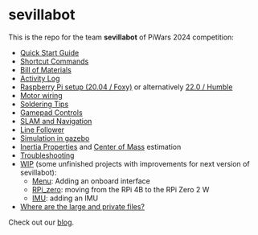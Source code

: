# sevillabot
This is the repo for the team **sevillabot** of PiWars 2024 competition:
* [Quick Start Guide](./Quick-start-guide.md)
* [Shortcut Commands](./commands/README.md)
* [Bill of Materials](./BOM.md)
* [Activity Log](./activity_log.md)
* [Raspberry Pi setup (20.04 / Foxy)](./RPi_setup_foxy.md) or alternatively [22.0 / Humble](./RPi_setup_humble.md)
* [Motor wiring](./wiring.md)
* [Soldering Tips](./soldering.md)
* [Gamepad Controls](./gamepad_controls.md)
* [SLAM and Navigation](./SLAM_and_Navigation.md)
* [Line Follower](./Line_follower.md)
* [Simulation in gazebo](Simulation.md)
* [Inertia Properties](./inertial/Inertial.md) and [Center of Mass](./inertial/Weighing.md) estimation
* [Troubleshooting](Troubleshooting.md)
* [WIP](./WIP/) (some unfinished projects with improvements for next version of sevillabot):
  * [Menu](./WIP/menu/README.md): Adding an onboard interface
  * [RPi_zero](./WIP/RPi_zero/): moving from the RPi 4B to the RPi Zero 2 W
  * [IMU](./WIP/IMU/README.md): adding an IMU
* [Where are the large and private files?](./BKP_sevillabot/README.md)

Check out our [blog](https://sevillabot.blog).

